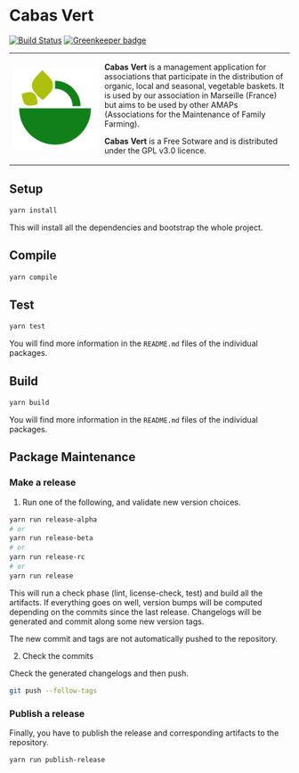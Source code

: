 # Cabas Vert

[![Build Status](https://travis-ci.org/cabasvert/cabasvert.svg?branch=master)](https://travis-ci.org/cabasvert/cabasvert)
[![Greenkeeper badge](https://badges.greenkeeper.io/cabasvert/cabasvert.svg)](https://greenkeeper.io/)

<table>
  <tr>
    <td width="150px">
      <img alt="Cabas Vert logo" valign="top" title="Cabas Vert logo"
           src="https://raw.githubusercontent.com/cabasvert/cabasvert/master/docs/img/icon.svg?sanitize=true"/>
    </td>
    <td>
      <p>
        <b>Cabas Vert</b> is a management application for associations that participate in the distribution of organic, local and seasonal, vegetable baskets.
        It is used by our association in Marseille (France) but aims to be used by other AMAPs (Associations for the Maintenance of Family Farming).
      </p>
      <p>
        <b>Cabas Vert</b> is a Free Sotware and is distributed under the GPL v3.0 licence.
      </p>
    </td>
  </tr>
</table>

## Setup

```bash
yarn install
```

This will install all the dependencies and bootstrap the whole project.

## Compile

```bash
yarn compile
```

## Test

```bash
yarn test
```

You will find more information in the `README.md` files of the individual packages.

## Build

```bash
yarn build
```

You will find more information in the `README.md` files of the individual packages.

## Package Maintenance

### Make a release

1. Run one of the following, and validate new version choices.

```bash
yarn run release-alpha
# or
yarn run release-beta
# or
yarn run release-rc
# or
yarn run release
```

This will run a check phase (lint, license-check, test) and build all the artifacts.
If everything goes on well, version bumps will be computed depending on the commits since the last release.
Changelogs will be generated and commit along some new version tags.

The new commit and tags are not automatically pushed to the repository.

2. Check the commits

Check the generated changelogs and then push.

```bash
git push --follow-tags
```

### Publish a release

Finally, you have to publish the release and corresponding artifacts to the repository.

```bash
yarn run publish-release
```
